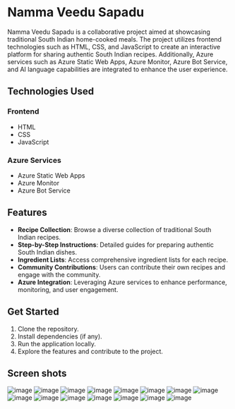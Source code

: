 # Namma Veedu Sapadu

Namma Veedu Sapadu is a collaborative project aimed at showcasing traditional South Indian home-cooked meals. The project utilizes frontend technologies such as HTML, CSS, and JavaScript to create an interactive platform for sharing authentic South Indian recipes. Additionally, Azure services such as Azure Static Web Apps, Azure Monitor, Azure Bot Service, and AI language capabilities are integrated to enhance the user experience.


## Technologies Used

### Frontend
- HTML
- CSS
- JavaScript

### Azure Services
- Azure Static Web Apps
- Azure Monitor
- Azure Bot Service

## Features

- **Recipe Collection**: Browse a diverse collection of traditional South Indian recipes.
- **Step-by-Step Instructions**: Detailed guides for preparing authentic South Indian dishes.
- **Ingredient Lists**: Access comprehensive ingredient lists for each recipe.
- **Community Contributions**: Users can contribute their own recipes and engage with the community.
- **Azure Integration**: Leveraging Azure services to enhance performance, monitoring, and user engagement.

## Get Started

1. Clone the repository.
2. Install dependencies (if any).
3. Run the application locally.
4. Explore the features and contribute to the project.



## Screen shots
![image](https://github.com/Akshayashreey/NAMMA-VEEDU-SAPADU/assets/144884457/1f45ed24-b0ad-4ee9-9f6d-1e2736a9c2e9)
![image](https://github.com/Akshayashreey/NAMMA-VEEDU-SAPADU/assets/144884457/90c168e1-6c9f-454b-b7e2-eae6f767064e)
![image](https://github.com/Akshayashreey/NAMMA-VEEDU-SAPADU/assets/144884457/db47cfee-67ba-422c-991b-8bd00088d151)
![image](https://github.com/Akshayashreey/NAMMA-VEEDU-SAPADU/assets/144884457/9e3d4e81-d4eb-45cd-aced-48624d557346)
![image](https://github.com/Akshayashreey/NAMMA-VEEDU-SAPADU/assets/144884457/64f68d61-6828-44aa-81f0-cbec3e30927a)
![image](https://github.com/Akshayashreey/NAMMA-VEEDU-SAPADU/assets/144884457/2947431d-4204-4de6-9a4f-cb72008d7054)
![image](https://github.com/Akshayashreey/NAMMA-VEEDU-SAPADU/assets/144884457/20c13dfd-f8fa-4b5c-a429-d7ffe19498e6)
![image](https://github.com/Akshayashreey/NAMMA-VEEDU-SAPADU/assets/144884457/c9cbe179-50c3-42f1-8f62-c1b4b3d30d5f)
![image](https://github.com/Akshayashreey/NAMMA-VEEDU-SAPADU/assets/144884457/7ed842ee-0790-477c-a07b-6cf315f74c44)
![image](https://github.com/Akshayashreey/NAMMA-VEEDU-SAPADU/assets/144884457/fa5b5881-c6e2-4aa2-86e5-b8f0185458bb)
![image](https://github.com/Akshayashreey/NAMMA-VEEDU-SAPADU/assets/144884457/30604995-f9c2-4ac9-9610-02280e53e638)
![image](https://github.com/Akshayashreey/NAMMA-VEEDU-SAPADU/assets/144884457/dcca4d27-bcdc-4596-add1-df1f23c8ed28)
![image](https://github.com/Akshayashreey/NAMMA-VEEDU-SAPADU/assets/144884457/3f3fe2e5-2d02-4597-9909-d985da848947)
![image](https://github.com/Akshayashreey/NAMMA-VEEDU-SAPADU/assets/144884457/63742df3-4bfa-41bb-8627-31329c8b1459)
![image](https://github.com/Akshayashreey/NAMMA-VEEDU-SAPADU/assets/144884457/e5d85a0e-af80-46e1-a96a-6dd849925e7e)




